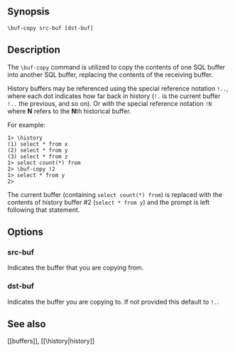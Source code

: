 ## Synopsis

`\buf-copy src-buf [dst-buf]`
              
## Description

The `\buf-copy` command is utilized to copy the contents of one
SQL buffer into another SQL buffer, replacing the contents of
the receiving buffer.
              
History buffers may be referenced using the special reference
notation `!..`, where each dot indicates how far back in
history (`!.` is the current buffer `!..` the previous, and so on).
Or with the special reference notation `!N` where **N** refers to 
the **N**th historical buffer.
              
For example:
              
    1> \history
    (1) select * from x
    (2) select * from y
    (3) select * from z
    1> select count(*) from
    2> \buf-copy !2
    1> select * from y
    2> 

The current buffer (containing `select count(*) from`) is replaced
with the contents of history buffer #2 (`select * from y`) and the
prompt is left following that statement.
           
## Options

### src-buf

Indicates the buffer that you are copying from.
              
### dst-buf

Indicates the buffer you are copying to. If not provided 
this default to `!.`.

## See also

[[buffers]], [[\history|history]]
